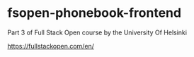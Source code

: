 # fsopen-phonebook-frontend

Part 3 of Full Stack Open course by the University Of Helsinki

https://fullstackopen.com/en/

